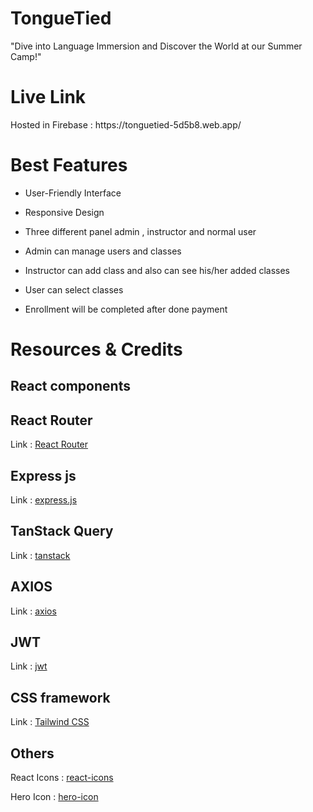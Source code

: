 <h1>TongueTied</h1>

<p> "Dive into Language Immersion and Discover the World at our Summer Camp!" </p>

<h1> Live Link </h1> 

<p> Hosted in Firebase : https://tonguetied-5d5b8.web.app/ </p>

<h1> Best Features </h1>

 * User-Friendly Interface 

 * Responsive Design 

 * Three different panel admin , instructor and normal user

 * Admin can manage users and classes 

 * Instructor can add class and also can see his/her added classes

 * User can select classes

 * Enrollment will be completed after done payment

<h1> Resources & Credits </h1>

<h2> React components </h2>
 
<h2> React Router </h2>
 
<p>Link : <a href="https://reactrouter.com/en/main/start/tutorial" > React Router </a> <p>

<h2> Express js </h2>

<p>Link : <a href="https://expressjs.com/" > express.js </a> <p>

<h2> TanStack Query </h2>

<p>Link : <a href="https://tanstack.com/query/latest/docs/react/examples/react/basic" > tanstack </a> <p>

<h2> AXIOS </h2>

<p>Link : <a href="https://axios-http.com/docs/intro" > axios </a> <p>

<h2> JWT </h2>

<p>Link : <a href="https://jwt.io/libraries?language=Node.js" > jwt </a> <p>

<h2> CSS framework </h2>

<p>Link : <a href="https://tailwindcss.com/docs/installation" > Tailwind CSS </a> <p>

<h2> Others </h2>

<p>React Icons : <a href="https://react-icons.github.io/react-icons/" > react-icons </a> <p>

<p>Hero Icon : <a href="https://heroicons.com/" > hero-icon </a> <p>
